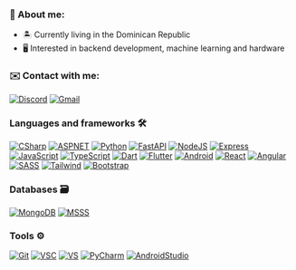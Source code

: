 ### 📖 About me:

- 🏝️ Currently living in the Dominican Republic
- 🖥️ Interested in backend development, machine learning and hardware

### ✉️ Contact with me:

[![Discord](https://img.shields.io/badge/Ricaidito%230001-%237289DA.svg?style=for-the-badge&logo=discord&logoColor=white)](https://discordapp.com/users/263535106747006977)
[![Gmail](https://img.shields.io/badge/ricaiditodev@gmail.com-f44336?style=for-the-badge&logo=gmail&logoColor=white)](ricaiditodev@gmail.com)

### Languages and frameworks 🛠️

[![CSharp](https://img.shields.io/badge/C%23-280068?style=for-the-badge&logo=csharp&logoColor=white)]()
[![ASPNET](https://img.shields.io/badge/ASP.NET-512bd4?style=for-the-badge&logo=dotnet&logoColor=white)]()
[![Python](https://img.shields.io/badge/Python-3476ab?style=for-the-badge&logo=python&logoColor=white)]()
[![FastAPI](https://img.shields.io/badge/FastAPI-05988a?style=for-the-badge&logo=fastapi&logoColor=white)]()
[![NodeJS](https://img.shields.io/badge/Node.JS-689f63?style=for-the-badge&logo=node.js&logoColor=white)]()
[![Express](https://img.shields.io/badge/Express-333331?style=for-the-badge&logo=express&logoColor=white)]()
[![JavaScript](https://img.shields.io/badge/JavaScript-black?style=for-the-badge&logo=javascript)]()
[![TypeScript](https://img.shields.io/badge/TypeScript-017acb?style=for-the-badge&logo=typescript&logoColor=white)]()
[![Dart](https://img.shields.io/badge/Dart-00d2b8?style=for-the-badge&logo=dart&logoColor=white)]()
[![Flutter](https://img.shields.io/badge/Flutter-3abeee?style=for-the-badge&logo=flutter&logoColor=white)]()
[![Android](https://img.shields.io/badge/Android-2edf85?style=for-the-badge&logo=android&logoColor=white)]()
[![React](https://img.shields.io/badge/React-black?style=for-the-badge&logo=react)]()
[![Angular](https://img.shields.io/badge/Angular-dd0031?style=for-the-badge&logo=angular&logoColor=white)]()
[![SASS](https://img.shields.io/badge/SASS-bf4080?style=for-the-badge&logo=sass&logoColor=white)]()
[![Tailwind](https://img.shields.io/badge/Tailwind%20CSS-0f172a?style=for-the-badge&logo=tailwindcss)]()
[![Bootstrap](https://img.shields.io/badge/Bootstrap-8c0bfd?style=for-the-badge&logo=bootstrap&logoColor=white)]()

### Databases 🗃️

[![MongoDB](https://img.shields.io/badge/MongoDB-00ed64?style=for-the-badge&logo=mongodb&logoColor=white)]()
[![MSSS](https://img.shields.io/badge/Microsoft%20SQL%20Server-bd071d?style=for-the-badge&logo=microsoft%20sql%20server&logoColor=white)]()

### Tools ⚙️

[![Git](https://img.shields.io/badge/Git-f05030?style=for-the-badge&logo=git&logoColor=white)]()
[![VSC](https://img.shields.io/badge/Visual%20Studio%20Code-00a5f4?style=for-the-badge&logo=visualstudiocode&logoColor=white)]()
[![VS](https://img.shields.io/badge/Visual%20Studio-743db4?style=for-the-badge&logo=visualstudio&logoColor=white)]()
[![PyCharm](https://img.shields.io/badge/PyCharm-f6eb53?style=for-the-badge&logo=pycharm&logoColor=black)]()
[![AndroidStudio](https://img.shields.io/badge/Android%20Studio-2edf85?style=for-the-badge&logo=androidstudio&logoColor=blue)]()
